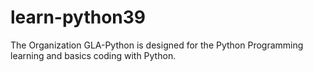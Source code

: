 # learn-python39
The Organization GLA-Python is  designed  for the Python Programming learning and basics coding with Python.
